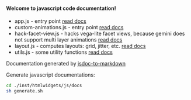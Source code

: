 #### Welcome to javascript code documentation!

* app.js - entry point [read docs](./docs/app.js.md)
* custom-animations.js - entry point [read docs](./docs/custom-animations.js.md)
* hack-facet-view.js - hacks vega-lite facet views, because gemini does not support multi layer animations [read docs](./docs/hack-facet-view.js.md)
* layout.js - computes layouts: grid, jitter, etc. [read docs](./docs/layout.js.md)
* utils.js - some utility functions [read docs](./docs/utils.js.md)

Documentation generated by [jsdoc-to-markdown](https://github.com/jsdoc2md/jsdoc-to-markdown)

Generate javascript documentations:

```sh
cd ./inst/htmlwidgets/js/docs
sh generate.sh
```